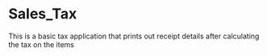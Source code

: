 # Sales_Tax
This is a basic tax application that prints out receipt details after calculating the tax on the items
